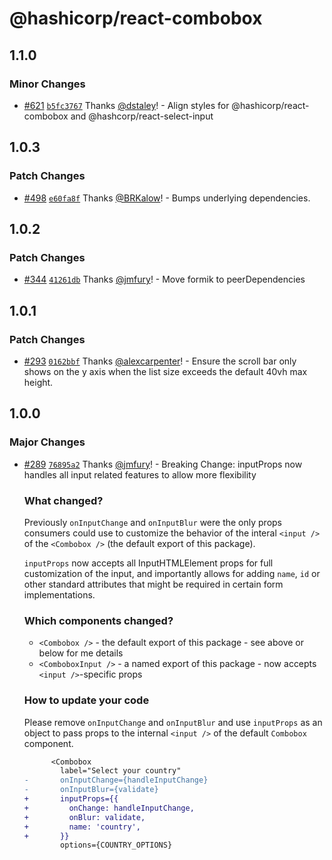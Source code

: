 # @hashicorp/react-combobox

## 1.1.0

### Minor Changes

- [#621](https://github.com/hashicorp/react-components/pull/621) [`b5fc3767`](https://github.com/hashicorp/react-components/commit/b5fc37678236f64c6cae2915f2d36b91f4cc00ea) Thanks [@dstaley](https://github.com/dstaley)! - Align styles for @hashicorp/react-combobox and @hashcorp/react-select-input

## 1.0.3

### Patch Changes

- [#498](https://github.com/hashicorp/react-components/pull/498) [`e60fa8f`](https://github.com/hashicorp/react-components/commit/e60fa8f437a98f97f6c0ed396f194192cf5e376e) Thanks [@BRKalow](https://github.com/BRKalow)! - Bumps underlying dependencies.

## 1.0.2

### Patch Changes

- [#344](https://github.com/hashicorp/react-components/pull/344) [`41261db`](https://github.com/hashicorp/react-components/commit/41261dbf5a438bb9ce8d6b74f3985f1598b4c46f) Thanks [@jmfury](https://github.com/jmfury)! - Move formik to peerDependencies

## 1.0.1

### Patch Changes

- [#293](https://github.com/hashicorp/react-components/pull/293) [`0162bbf`](https://github.com/hashicorp/react-components/commit/0162bbf6ceccab1962c6e6e5947856d2ea8d5739) Thanks [@alexcarpenter](https://github.com/alexcarpenter)! - Ensure the scroll bar only shows on the y axis when the list size exceeds the default 40vh max height.

## 1.0.0

### Major Changes

- [#289](https://github.com/hashicorp/react-components/pull/289) [`76895a2`](https://github.com/hashicorp/react-components/commit/76895a24d56ddacba06a331d9c5a1ac146cdaf6f) Thanks [@jmfury](https://github.com/jmfury)! - Breaking Change: inputProps now handles all input related features to allow more flexibility

  ### What changed?

  Previously `onInputChange` and `onInputBlur` were the only props consumers could use to customize the behavior of the interal `<input />` of the `<Combobox />` (the default export of this package).

  `inputProps` now accepts all InputHTMLElement props for full customization of the input, and importantly allows for adding `name`, `id` or other standard attributes that might be required in certain form implementations.

  ### Which components changed?

  - `<Combobox />` - the default export of this package - see above or below for me details
  - `<ComboboxInput />` - a named export of this package - now accepts `<input />`-specific props

  ### How to update your code

  Please remove `onInputChange` and `onInputBlur` and use `inputProps` as an object to pass props to the internal `<input />` of the default `Combobox` component.

  ```diff
        <Combobox
          label="Select your country"
  -       onInputChange={handleInputChange}
  -       onInputBlur={validate}
  +       inputProps={{
  +         onChange: handleInputChange,
  +         onBlur: validate,
  +         name: 'country',
  +       }}
          options={COUNTRY_OPTIONS}
  ```

